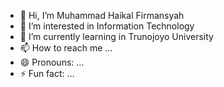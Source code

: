 - 👋 Hi, I’m Muhammad Haikal Firmansyah
- 👀 I’m interested in Information Technology
- 🌱 I’m currently learning in Trunojoyo University
- 📫 How to reach me ...
- 😄 Pronouns: ...
- ⚡ Fun fact: ...

<!---
haikal23095/haikal23095 is a ✨ special ✨ repository because its `README.md` (this file) appears on your GitHub profile.
You can click the Preview link to take a look at your changes.
--->
